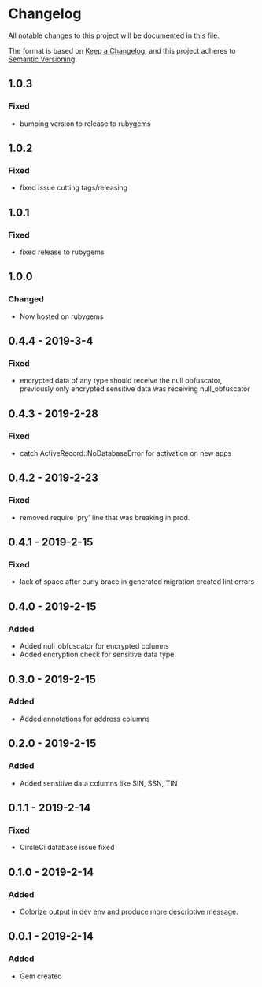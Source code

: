 # Changelog
All notable changes to this project will be documented in this file.

The format is based on [Keep a Changelog](https://keepachangelog.com/en/1.0.0/),
and this project adheres to [Semantic Versioning](https://semver.org/spec/v2.0.0.html).

## 1.0.3
### Fixed
- bumping version to release to rubygems

## 1.0.2
### Fixed
- fixed issue cutting tags/releasing

## 1.0.1
### Fixed
- fixed release to rubygems

## 1.0.0
### Changed
- Now hosted on rubygems

## 0.4.4 - 2019-3-4
### Fixed
- encrypted data of any type should receive the null obfuscator, previously only encrypted sensitive data was receiving null_obfuscator

## 0.4.3 - 2019-2-28
### Fixed
- catch ActiveRecord::NoDatabaseError for activation on new apps

## 0.4.2 - 2019-2-23
### Fixed
- removed require 'pry' line that was breaking in prod.

## 0.4.1 - 2019-2-15
### Fixed
- lack of space after curly brace in generated migration created lint errors

## 0.4.0 - 2019-2-15
### Added
- Added null_obfuscator for encrypted columns
- Added encryption check for sensitive data type

## 0.3.0 - 2019-2-15
### Added
- Added annotations for address columns

## 0.2.0 - 2019-2-15
### Added
- Added sensitive data columns like SIN, SSN, TIN

## 0.1.1 - 2019-2-14
### Fixed
- CircleCi database issue fixed

## 0.1.0 - 2019-2-14
### Added
- Colorize output in dev env and produce more descriptive message.

## 0.0.1 - 2019-2-14
### Added
- Gem created

